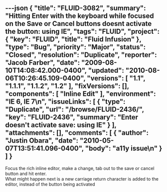 ---json
{
  "title": "FLUID-3082",
  "summary": "Hitting Enter with the keyboard while focused on the Save or Cancel buttons doesnt activate the button: using IE",
  "tags": "FLUID",
  "project": {
    "key": "FLUID",
    "title": "Fluid Infusion"
  },
  "type": "Bug",
  "priority": "Major",
  "status": "Closed",
  "resolution": "Duplicate",
  "reporter": "Jacob Farber",
  "date": "2009-08-10T14:08:42.000-0400",
  "updated": "2010-08-06T10:26:45.109-0400",
  "versions": [
    "1.1",
    "1.1.1",
    "1.1.2",
    "1.2"
  ],
  "fixVersions": [],
  "components": [
    "Inline Edit"
  ],
  "environment": "IE 6, IE 7\n",
  "issueLinks": [
    {
      "type": "Duplicate",
      "url": "/browse/FLUID-2436/",
      "key": "FLUID-2436",
      "summary": "Enter doesn't activate save: using IE"
    }
  ],
  "attachments": [],
  "comments": [
    {
      "author": "Justin Obara",
      "date": "2010-05-07T13:51:41.096-0400",
      "body": "a11y issue\n"
    }
  ]
}
---
Focus the rich inline editor, make a change, tab out to the save or cancel button and hit enter.\
What might happen next is a new carriage return character is added to the editor, instead of the button being activated

        